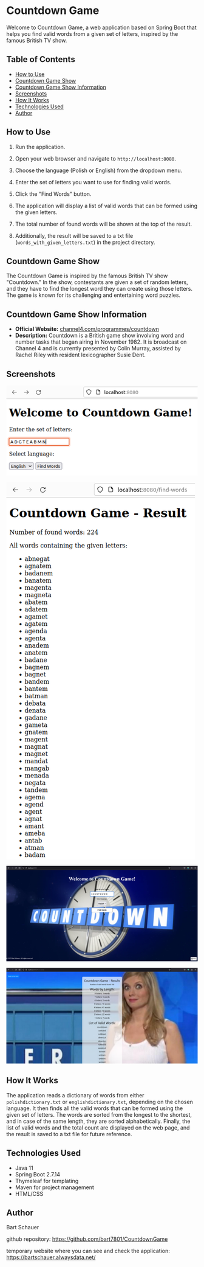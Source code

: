 # Countdown Game

Welcome to Countdown Game, a web application based on Spring Boot that helps you find valid words from a given set of letters, inspired by the famous British TV show.

## Table of Contents

- [How to Use](#how-to-use)
- [Countdown Game Show](#countdown-game-show)
- [Countdown Game Show Information](#countdown-game-show-information)
- [Screenshots](#screenshots)
- [How It Works](#how-it-works)
- [Technologies Used](#technologies-used)
- [Author](#author)

## How to Use

1. Run the application.

2. Open your web browser and navigate to `http://localhost:8080`.

3. Choose the language (Polish or English) from the dropdown menu.

4. Enter the set of letters you want to use for finding valid words.

5. Click the "Find Words" button.

6. The application will display a list of valid words that can be formed using the given letters.

7. The total number of found words will be shown at the top of the result.

8. Additionally, the result will be saved to a txt file (`words_with_given_letters.txt`) in the project directory.

## Countdown Game Show

The Countdown Game is inspired by the famous British TV show "Countdown." In the show, contestants are given a set of random letters, and they have to find the longest word they can create using those letters. The game is known for its challenging and entertaining word puzzles.

## Countdown Game Show Information

- **Official Website:** [channel4.com/programmes/countdown](https://www.channel4.com/programmes/countdown)
- **Description:** Countdown is a British game show involving word and number tasks that began airing in November 1982. It is broadcast on Channel 4 and is currently presented by Colin Murray, assisted by Rachel Riley with resident lexicographer Susie Dent.

## Screenshots

![http://localhost:8080/](screenshot1.png)

![http://localhost:8080/find-words](screenshot2.png)

![http://localhost:8080/](screenshot3.png)

![http://localhost:8080/find-words](screenshot4.png)

## How It Works

The application reads a dictionary of words from either `polishdictionary.txt` or `englishdictionary.txt`, depending on the chosen language. It then finds all the valid words that can be formed using the given set of letters. The words are sorted from the longest to the shortest, and in case of the same length, they are sorted alphabetically. Finally, the list of valid words and the total count are displayed on the web page, and the result is saved to a txt file for future reference.

## Technologies Used

- Java 11
- Spring Boot 2.7.14
- Thymeleaf for templating
- Maven for project management
- HTML/CSS


## Author

Bart Schauer

github repository:
https://github.com/bart7801/CountdownGame

temporary website where you can see and check the application:
https://bartschauer.alwaysdata.net/
